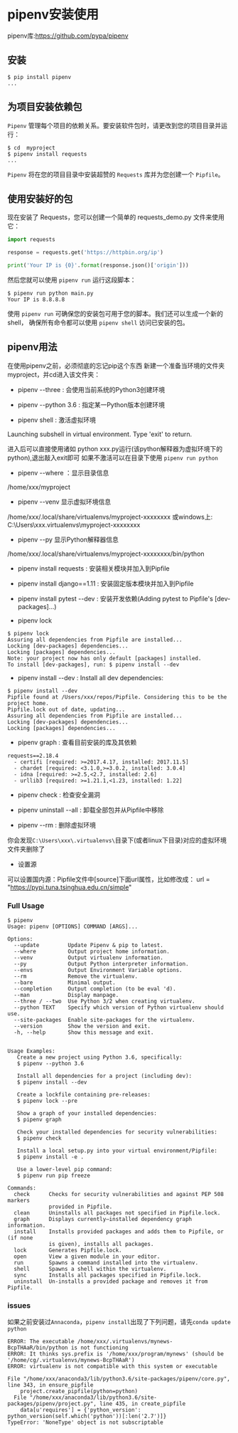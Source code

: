 # pipenv安装使用

pipenv库:https://github.com/pypa/pipenv

## 安装

```shell
$ pip install pipenv
...
```

## 为项目安装依赖包

`Pipenv` 管理每个项目的依赖关系。要安装软件包时，请更改到您的项目目录并运行：

```shell
$ cd  myproject
$ pipenv install requests
...
```

`Pipenv` 将在您的项目目录中安装超赞的 `Requests` 库并为您创建一个 `Pipfile`。

## 使用安装好的包

现在安装了 Requests，您可以创建一个简单的 requests_demo.py 文件来使用它：

```python
import requests

response = requests.get('https://httpbin.org/ip')

print('Your IP is {0}'.format(response.json()['origin']))
```

然后您就可以使用 `pipenv run` 运行这段脚本：

```shell
$ pipenv run python main.py
Your IP is 8.8.8.8
```

使用 `pipenv run` 可确保您的安装包可用于您的脚本。我们还可以生成一个新的 shell， 确保所有命令都可以使用 `pipenv shell` 访问已安装的包。

## pipenv用法

在使用pipenv之前，必须彻底的忘记pip这个东西
新建一个准备当环境的文件夹myproject，并cd进入该文件夹：

- pipenv --three : 会使用当前系统的Python3创建环境

- pipenv --python 3.6 : 指定某一Python版本创建环境

- pipenv shell : 激活虚拟环境

Launching subshell in virtual environment. Type 'exit' to return.

进入后可以直接使用诸如 python xxx.py运行(该python解释器为虚拟环境下的python),退出敲入exit即可
如果不激活可以在目录下使用 `pipenv run python`


- pipenv --where ：显示目录信息

/home/xxx/myproject

- pipenv --venv 显示虚拟环境信息

/home/xxx/.local/share/virtualenvs/myproject-xxxxxxxx
或windows上: C:\Users\xxx\.virtualenvs\myproject-xxxxxxxx

- pipenv --py 显示Python解释器信息

/home/xxx/.local/share/virtualenvs/myproject-xxxxxxxx/bin/python

- pipenv install requests : 安装相关模块并加入到Pipfile

- pipenv install django==1.11 : 安装固定版本模块并加入到Pipfile
- pipenv install pytest --dev : 安装开发依赖(Adding pytest to Pipfile's [dev-packages]...)

- pipenv lock

```shell
$ pipenv lock
Assuring all dependencies from Pipfile are installed...
Locking [dev-packages] dependencies...
Locking [packages] dependencies...
Note: your project now has only default [packages] installed.
To install [dev-packages], run: $ pipenv install --dev
```

- pipenv install --dev  : Install all dev dependencies:

```shell
$ pipenv install --dev
Pipfile found at /Users/xxx/repos/Pipfile. Considering this to be the project home.
Pipfile.lock out of date, updating...
Assuring all dependencies from Pipfile are installed...
Locking [dev-packages] dependencies...
Locking [packages] dependencies...
```

- pipenv graph : 查看目前安装的库及其依赖

```
requests==2.18.4
  - certifi [required: >=2017.4.17, installed: 2017.11.5]
  - chardet [required: <3.1.0,>=3.0.2, installed: 3.0.4]
  - idna [required: >=2.5,<2.7, installed: 2.6]
  - urllib3 [required: >=1.21.1,<1.23, installed: 1.22]

```

- pipenv check : 检查安全漏洞

- pipenv uninstall --all : 卸载全部包并从Pipfile中移除

- pipenv --rm : 删除虚拟环境

你会发现`C:\Users\xxx\.virtualenvs\`目录下(或者linux下目录)对应的虚拟环境文件夹删除了

- 设置源

可以设置国内源：Pipfile文件中[source]下面url属性，比如修改成：
url = "https://pypi.tuna.tsinghua.edu.cn/simple"

### Full Usage

```
$ pipenv
Usage: pipenv [OPTIONS] COMMAND [ARGS]...

Options:
  --update         Update Pipenv & pip to latest.
  --where          Output project home information.
  --venv           Output virtualenv information.
  --py             Output Python interpreter information.
  --envs           Output Environment Variable options.
  --rm             Remove the virtualenv.
  --bare           Minimal output.
  --completion     Output completion (to be eval 'd).
  --man            Display manpage.
  --three / --two  Use Python 3/2 when creating virtualenv.
  --python TEXT    Specify which version of Python virtualenv should use.
  --site-packages  Enable site-packages for the virtualenv.
  --version        Show the version and exit.
  -h, --help       Show this message and exit.


Usage Examples:
   Create a new project using Python 3.6, specifically:
   $ pipenv --python 3.6

   Install all dependencies for a project (including dev):
   $ pipenv install --dev

   Create a lockfile containing pre-releases:
   $ pipenv lock --pre

   Show a graph of your installed dependencies:
   $ pipenv graph

   Check your installed dependencies for security vulnerabilities:
   $ pipenv check

   Install a local setup.py into your virtual environment/Pipfile:
   $ pipenv install -e .

   Use a lower-level pip command:
   $ pipenv run pip freeze

Commands:
  check      Checks for security vulnerabilities and against PEP 508 markers
             provided in Pipfile.
  clean      Uninstalls all packages not specified in Pipfile.lock.
  graph      Displays currently–installed dependency graph information.
  install    Installs provided packages and adds them to Pipfile, or (if none
             is given), installs all packages.
  lock       Generates Pipfile.lock.
  open       View a given module in your editor.
  run        Spawns a command installed into the virtualenv.
  shell      Spawns a shell within the virtualenv.
  sync       Installs all packages specified in Pipfile.lock.
  uninstall  Un-installs a provided package and removes it from Pipfile.
```

### issues

如果之前安装过`Annaconda`，`pipenv install`出现了下列问题，请先`conda update python`

```
ERROR: The executable /home/xxx/.virtualenvs/mynews-BcpTHAaR/bin/python is not functioning
ERROR: It thinks sys.prefix is '/home/xxx/program/mynews' (should be '/home/cg/.virtualenvs/mynews-BcpTHAaR')
ERROR: virtualenv is not compatible with this system or executable

File "/home/xxx/anaconda3/lib/python3.6/site-packages/pipenv/core.py", line 343, in ensure_pipfile
    project.create_pipfile(python=python)
  File "/home/xxx/anaconda3/lib/python3.6/site-packages/pipenv/project.py", line 435, in create_pipfile
    data[u'requires'] = {'python_version': python_version(self.which('python'))[:len('2.7')]}
TypeError: 'NoneType' object is not subscriptable

```